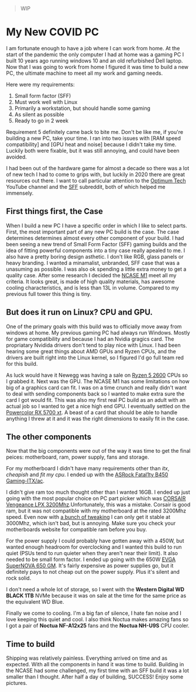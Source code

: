 > WIP

# My New COVID PC

I am fortunate enough to have a job where I can work from home. At the start of the pandemic the only computer I had at home was a gaming PC I built 10 years ago running windows 10 and an old refurbished Dell laptop. Now that I was going to work from home I figured it was time to build a new PC, the ultimate machine to meet all my work and gaming needs.

Here were my requirements:

1. Small form factor (SFF)
2. Must work well with Linux
3. Primarily a workstation, but should handle some gaming
4. As silent as possible
5. Ready to go in 2 week

Requirement 5 definitely came back to bite me. Don't be like me, if you're building a new PC, take your time. I ran into two issues with [RAM speed compatibility] and [GPU heat and noise] because I didn't take my time. Luckily both were fixable, but it was still annoying, and could have been avoided.

I had been out of the hardware game for almost a decade so there was a lot of new tech I had to come to grips with, but luckily in 2020 there are great resources out there. I want to call particular attention to the [Optimum Tech]() YouTube channel and the [SFF]() subreddit, both of which helped me immensely.

## First things first, the Case

When I build a new PC I have a specific order in which I like to select parts. First, the most important part of any new PC build is the case. The case determines determines almost every other component of your build. I had been seeing a new trend of Small Form Factor (SFF) gaming builds and the idea of fitting powerful components into a tiny case really apealed to me. I also have a pretty boring design asthetic. I don't like RGB, glass panels or heavy branding. I wanted a minamalist, unbranded, SFF case that was a unasuming as possible. I was also ok spending a little extra money to get a quality case. After some research I decided the [NCASE M1](https://ncases.com/products/m1) meet all my criteria. It looks great, is made of high quality materials, has awesome cooling characteristics, and is less than 13L in volume. Compared to my previous full tower this thing is tiny.

## But does it run on Linux? CPU and GPU.

One of the primary goals with this build was to officially move away from windows at home. My previous gaming PC had always run Windows. Mostly for game compatibility and because I had an Nvidia gragics card. The propriatary Nvidida drivers don't tend to play nice with Linux. I had been hearing some great things about AMD GPUs and Ryzen CPUs, and the drivers are built right into the Linux kernel, so I figured I'd go full team red for this build.

As luck would have it Newegg was having a sale on [Ryzen 5 2600](https://www.amd.com/en/products/cpu/amd-ryzen-5-2600) CPUs so I grabbed it.
Next was the GPU. The NCASE M1 has some limitations on how big of a graphics card can fit. I was on a time crunch and really didn't want to deal with sending components back so I wanted to make extra sure the card I got would fit. This was also my first real PC build as an adult with an actual job so I wanted to get a nice high end GPU. I eventually settled on the [Powercolor RX 5700 xt](https://www.powercolor.com/product?id=1565842787). A beast of a card that should be able to handle anything I threw at it and it was the right dimensions to easily fit in the case.

## The other components

Now that the big components were out of the way it was time to get the final peices: motherboard, ram, power supply, fans and storage.

For my motherboard I didn't have many requirements other than *itx*, *cheapish* and *fit my cpu*. I ended up with the [ASRock Fatal1ty B450 Gaming-ITX/ac](https://www.asrock.com/mb/AMD/Fatal1ty%20B450%20Gaming-ITXac/).

I didn't give ram too much thought other than I wanted 16GB. I ended up just going with the most popular choice on PC part picker which was [CORSAIR Vengeance LPX 3200Mhz]().Unfortunately, this was a mistake. Corsair is good ram, but it was not compatible with my motherboard at the rated 3200Mhz speed. Even now with [a bunch of tweaking]() I can only get it stable at 3000Mhz, which isn't bad, but is annoying. Make sure you check your motherboards website for compatible ram before you buy.

For the power supply I could probably have gotten away with a 450W, but wanted enough headroom for overclocking and I wanted this build to run quiet (PSUs tend to run quieter when they aren't near their limit). It also needed to be small form factor. I ended up going with the 650W [EVGA SuperNOVA 650 GM](https://www.evga.com/products/product.aspx?pn=120-GP-0650-X1). It's fairly expensive as power supplies go, but it definitely pays to not cheap out on the power supply. Plus it's silent and rock solid.

I don't need a whole lot of storage, so I went with the **Western Digital WD BLACK 1TB** NVMe because it was on sale at the time for the same price as the equivalent WD Blue.

Finally we come to cooling. I'm a big fan of silence, I hate fan noise and I love keeping this quiet and cool. I also think Noctua makes amazing fans so I got a pair of **Noctua NF-A12x25** fans and the **Noctua NH-U9S** CPU cooler.

## Time to build

Shipping was relatively painless. Everything arrived on time and as expected. With all the components in hand it was time to build. Building in the NCASE had some challenged, my first time with an SFF build it was a lot smaller than I thought. After half a day of building, SUCCESS! Enjoy some pictures.
